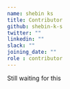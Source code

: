 ```yaml
---
name: shebin ks
title: Contributor
github: shebin-k-s
twitter: ""
linkedin: ""
slack: ""
joining_date: ""
role : contributor
---
```


Still waiting for this
